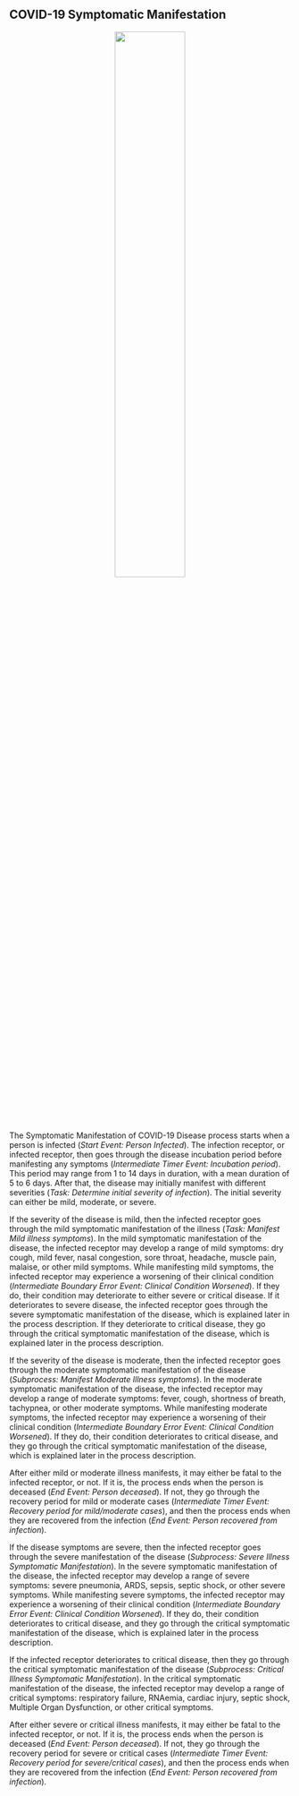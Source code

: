 ## COVID-19 Symptomatic Manifestation

<p align="center">
<img src="https://github.com/Berger-DM/SARS-CoV-2-and-COVID-19-Process-Models/blob/gh-pages/COVID-19%20Process%20Models/Symptomatic%20Manifestation%20correct%20labels.png" width=50% height=50%>
</p>

The Symptomatic Manifestation of COVID-19 Disease process starts when a person is infected (*Start Event: Person Infected*). The infection receptor, or infected receptor, then goes through the disease incubation period before manifesting any symptoms (*Intermediate Timer Event: Incubation period*). This period may range from 1 to 14 days in duration, with a mean duration of 5 to 6 days. After that, the disease may initially manifest with different severities (*Task: Determine initial severity of infection*). The initial severity can either be mild, moderate, or severe.

If the severity of the disease is mild, then the infected receptor goes through the mild symptomatic manifestation of the illness (*Task: Manifest Mild illness symptoms*). In the mild symptomatic manifestation of the disease, the infected receptor may develop a range of mild symptoms: dry cough, mild fever, nasal congestion, sore throat, headache, muscle pain, malaise, or other mild symptoms. While manifesting mild symptoms, the infected receptor may experience a worsening of their clinical condition (*Intermediate Boundary Error Event: Clinical Condition Worsened*). If they do, their condition may deteriorate to either severe or critical disease. If it deteriorates to severe disease, the infected receptor goes through the severe symptomatic manifestation of the disease, which is explained later in the process description. If they deteriorate to critical disease, they go through the critical symptomatic manifestation of the disease, which is explained later in the process description. 

If the severity of the disease is moderate, then the infected receptor goes through the moderate symptomatic manifestation of the disease (*Subprocess: Manifest Moderate Illness symptoms*). In the moderate symptomatic manifestation of the disease, the infected receptor may develop a range of moderate symptoms: fever, cough, shortness of breath, tachypnea, or other moderate symptoms. While manifesting moderate symptoms, the infected receptor may experience a worsening of their clinical condition (*Intermediate Boundary Error Event: Clinical Condition Worsened*). If they do, their condition deteriorates to critical disease, and they go through the critical symptomatic manifestation of the disease, which is explained later in the process description. 

After either mild or moderate illness manifests, it may either be fatal to the infected receptor, or not. If it is, the process ends when the person is deceased (*End Event: Person deceased*). If not, they go through the recovery period for mild or moderate cases (*Intermediate Timer Event: Recovery period for mild/moderate cases*), and then the process ends when they are recovered from the infection (*End Event: Person recovered from infection*). 

If the disease symptoms are severe, then the infected receptor goes through the severe manifestation of the disease (*Subprocess: Severe Illness Symptomatic Manifestation*). In the severe symptomatic manifestation of the disease, the infected receptor may develop a range of severe symptoms: severe pneumonia, ARDS, sepsis, septic shock, or other severe symptoms. While manifesting severe symptoms, the infected receptor may experience a worsening of their clinical condition (*Intermediate Boundary Error Event: Clinical Condition Worsened*). If they do, their condition deteriorates to critical disease, and they go through the critical symptomatic manifestation of the disease, which is explained later in the process description.

If the infected receptor deteriorates to critical disease, then they go through the critical symptomatic manifestation of the disease (*Subprocess: Critical Illness Symptomatic Manifestation*). In the critical symptomatic manifestation of the disease, the infected receptor may develop a range of critical symptoms: respiratory failure, RNAemia, cardiac injury, septic shock, Multiple Organ Dysfunction, or other critical symptoms. 

After either severe or critical illness manifests, it may either be fatal to the infected receptor, or not. If it is, the process ends when the person is deceased (*End Event: Person deceased*). If not, they go through the recovery period for severe or critical cases (*Intermediate Timer Event: Recovery period for severe/critical cases*), and then the process ends when they are recovered from the infection (*End Event: Person recovered from infection*).



